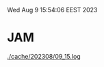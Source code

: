 Wed Aug  9 15:54:06 EEST 2023
# JAM
<a href='./cache/202308/09_15.log'>./cache/202308/09_15.log</a>
